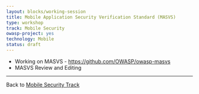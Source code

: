 ```yaml
---
layout: blocks/working-session
title: Mobile Application Security Verification Standard (MASVS)
type: workshop
track: Mobile Security
owasp-project: yes
technology: Mobile
status: draft
---
```


* Working on MASVS - https://github.com/OWASP/owasp-masvs
* MASVS Review and Editing


----
Back to [Mobile Security Track](index.html)
